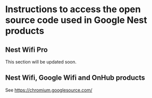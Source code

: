 # Instructions to access the open source code used in Google Nest products

## Nest Wifi Pro

This section will be updated soon.

## Nest Wifi, Google Wifi and OnHub products

See https://chromium.googlesource.com/

